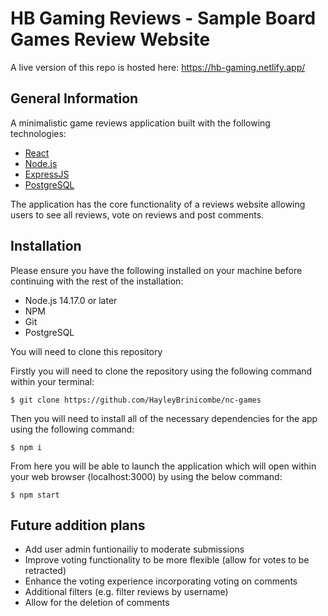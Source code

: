 # HB Gaming Reviews - Sample Board Games Review Website

A live version of this repo is hosted here: https://hb-gaming.netlify.app/ 

## General Information

A minimalistic game reviews application built with the following technologies:

-   [React](https://facebook.github.io/react/)
-   [Node.js](https://nodejs.org/en/)
-   [ExpressJS](https://expressjs.com/)
-   [PostgreSQL](https://www.postgresql.org/)

The application has the core functionality of a reviews website allowing users to see all reviews, vote on reviews and post comments.

## Installation

Please ensure you have the following installed on your machine before continuing with the rest of the installation:

-   Node.js 14.17.0 or later
-   NPM
-   Git
-   PostgreSQL

You will need to clone this repository 

Firstly you will need to clone the repository using the following command within your terminal:

```
$ git clone https://github.com/HayleyBrinicombe/nc-games
```
Then you will need to install all of the necessary dependencies for the app using the following command:

```
$ npm i
```
From here you will be able to launch the application which will open within your web browser (localhost:3000) by using the below command:

```
$ npm start
```
## Future addition plans

-   Add user admin funtionailiy to moderate submissions
-   Improve voting functionality to be more flexible (allow for votes to be retracted)
-   Enhance the voting experience incorporating voting on comments
-   Additional filters (e.g. filter reviews by username)
-   Allow for the deletion of comments

